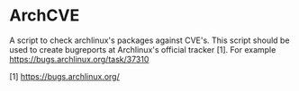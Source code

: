 ArchCVE
=======

A script to check archlinux's packages against CVE's. This script should be used to create bugreports at Archlinux's official tracker [1]. 
For example https://bugs.archlinux.org/task/37310 


[1] https://bugs.archlinux.org/
